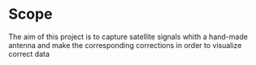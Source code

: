 # Scope

The aim of this project is to capture satellite signals whith a hand-made antenna and make the corresponding corrections in order to visualize correct data
